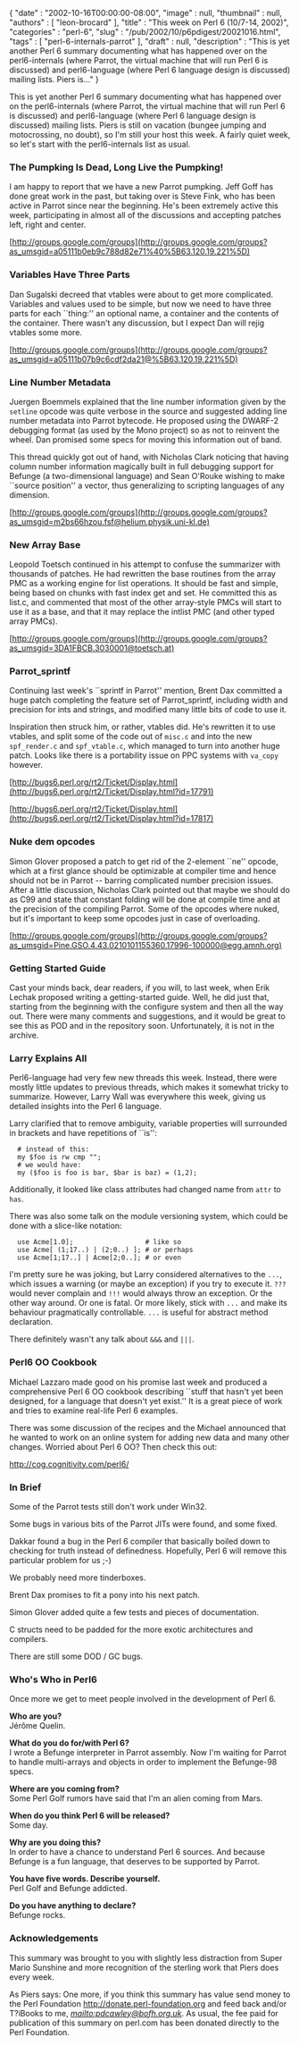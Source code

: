{
   "date" : "2002-10-16T00:00:00-08:00",
   "image" : null,
   "thumbnail" : null,
   "authors" : [
      "leon-brocard"
   ],
   "title" : "This week on Perl 6 (10/7-14, 2002)",
   "categories" : "perl-6",
   "slug" : "/pub/2002/10/p6pdigest/20021016.html",
   "tags" : [
      "perl-6-internals-parrot"
   ],
   "draft" : null,
   "description" : "This is yet another Perl 6 summary documenting what has happened over on the perl6-internals (where Parrot, the virtual machine that will run Perl 6 is discussed) and perl6-language (where Perl 6 language design is discussed) mailing lists. Piers is..."
}



This is yet another Perl 6 summary documenting what has happened over on the perl6-internals (where Parrot, the virtual machine that will run Perl 6 is discussed) and perl6-language (where Perl 6 language design is discussed) mailing lists. Piers is still on vacation (bungee jumping and motocrossing, no doubt), so I'm still your host this week. A fairly quiet week, so let's start with the perl6-internals list as usual.

### <span id="the pumpking is dead, long live the pumpking!">The Pumpking Is Dead, Long Live the Pumpking!</span>

I am happy to report that we have a new Parrot pumpking. Jeff Goff has done great work in the past, but taking over is Steve Fink, who has been active in Parrot since near the beginning. He's been extremely active this week, participating in almost all of the discussions and accepting patches left, right and center.

[http://groups.google.com/groups](http://groups.google.com/groups?as_umsgid=a05111b0eb9c788d82e71%40%5B63.120.19.221%5D)

### <span id="variables have three parts">Variables Have Three Parts</span>

Dan Sugalski decreed that vtables were about to get more complicated. Variables and values used to be simple, but now we need to have three parts for each \`\`thing:'' an optional name, a container and the contents of the container. There wasn't any discussion, but I expect Dan will rejig vtables some more.

[http://groups.google.com/groups](http://groups.google.com/groups?as_umsgid=a05111b07b9c6cdf2da21@%5B63.120.19.221%5D)

### <span id="line number metadata">Line Number Metadata</span>

Juergen Boemmels explained that the line number information given by the `setline` opcode was quite verbose in the source and suggested adding line number metadata into Parrot bytecode. He proposed using the DWARF-2 debugging format (as used by the Mono project) so as not to reinvent the wheel. Dan promised some specs for moving this information out of band.

This thread quickly got out of hand, with Nicholas Clark noticing that having column number information magically built in full debugging support for Befunge (a two-dimensional language) and Sean O'Rouke wishing to make \`\`source position'' a vector, thus generalizing to scripting languages of any dimension.

[http://groups.google.com/groups](http://groups.google.com/groups?as_umsgid=m2bs66hzou.fsf@helium.physik.uni-kl.de)

### <span id="new array base">New Array Base</span>

Leopold Toetsch continued in his attempt to confuse the summarizer with thousands of patches. He had rewritten the base routines from the array PMC as a working engine for list operations. It should be fast and simple, being based on chunks with fast index get and set. He committed this as list.c, and commented that most of the other array-style PMCs will start to use it as a base, and that it may replace the intlist PMC (and other typed array PMCs).

[http://groups.google.com/groups](http://groups.google.com/groups?as_umsgid=3DA1FBCB.3030001@toetsch.at)

### <span id="parrot_sprintf">Parrot\_sprintf</span>

Continuing last week's \`\`sprintf in Parrot'' mention, Brent Dax committed a huge patch completing the feature set of Parrot\_sprintf, including width and precision for ints and strings, and modified many little bits of code to use it.

Inspiration then struck him, or rather, vtables did. He's rewritten it to use vtables, and split some of the code out of `misc.c` and into the new `spf_render.c` and `spf_vtable.c`, which managed to turn into another huge patch. Looks like there is a portability issue on PPC systems with `va_copy` however.

[http://bugs6.perl.org/rt2/Ticket/Display.html](http://bugs6.perl.org/rt2/Ticket/Display.html?id=17791)

[http://bugs6.perl.org/rt2/Ticket/Display.html](http://bugs6.perl.org/rt2/Ticket/Display.html?id=17817)

### <span id="nuke dem opcodes">Nuke dem opcodes</span>

Simon Glover proposed a patch to get rid of the 2-element \`\`ne'' opcode, which at a first glance should be optimizable at compiler time and hence should not be in Parrot -- barring complicated number precision issues. After a little discussion, Nicholas Clark pointed out that maybe we should do as C99 and state that constant folding will be done at compile time and at the precision of the compiling Parrot. Some of the opcodes where nuked, but it's important to keep some opcodes just in case of overloading.

[http://groups.google.com/groups](http://groups.google.com/groups?as_umsgid=Pine.GSO.4.43.0210101155360.17996-100000@egg.amnh.org)

### <span id="getting started guide">Getting Started Guide</span>

Cast your minds back, dear readers, if you will, to last week, when Erik Lechak proposed writing a getting-started guide. Well, he did just that, starting from the beginning with the configure system and then all the way out. There were many comments and suggestions, and it would be great to see this as POD and in the repository soon. Unfortunately, it is not in the archive.

### <span id="larry explains all">Larry Explains All</span>

Perl6-language had very few new threads this week. Instead, there were mostly little updates to previous threads, which makes it somewhat tricky to summarize. However, Larry Wall was everywhere this week, giving us detailed insights into the Perl 6 language.

Larry clarified that to remove ambiguity, variable properties will surrounded in brackets and have repetitions of \`\`is'':

      # instead of this:
      my $foo is rw cmp "";
      # we would have:
      my ($foo is foo is bar, $bar is baz) = (1,2);

Additionally, it looked like class attributes had changed name from `attr` to `has`.

There was also some talk on the module versioning system, which could be done with a slice-like notation:

      use Acme[1.0];                  # like so
      use Acme[ (1;17..) | (2;0..) ]; # or perhaps
      use Acme[1;17..] | Acme[2;0..]; # or even

I'm pretty sure he was joking, but Larry considered alternatives to the `...`, which issues a warning (or maybe an exception) if you try to execute it. `???` would never complain and `!!!` would always throw an exception. Or the other way around. Or one is fatal. Or more likely, stick with `...` and make its behaviour pragmatically controllable. `...` is useful for abstract method declaration.

There definitely wasn't any talk about `&&&` and `|||`.

### <span id="perl6 oo cookbook">Perl6 OO Cookbook</span>

Michael Lazzaro made good on his promise last week and produced a comprehensive Perl 6 OO cookbook describing \`\`stuff that hasn't yet been designed, for a language that doesn't yet exist.'' It is a great piece of work and tries to examine real-life Perl 6 examples.

There was some discussion of the recipes and the Michael announced that he wanted to work on an online system for adding new data and many other changes. Worried about Perl 6 OO? Then check this out:

<http://cog.cognitivity.com/perl6/>

### <span id="in brief">In Brief</span>

Some of the Parrot tests still don't work under Win32.

Some bugs in various bits of the Parrot JITs were found, and some fixed.

Dakkar found a bug in the Perl 6 compiler that basically boiled down to checking for truth instead of definedness. Hopefully, Perl 6 will remove this particular problem for us ;-)

We probably need more tinderboxes.

Brent Dax promises to fit a pony into his next patch.

Simon Glover added quite a few tests and pieces of documentation.

C structs need to be padded for the more exotic architectures and compilers.

There are still some DOD / GC bugs.

### <span id="who's who in perl6">Who's Who in Perl6</span>

Once more we get to meet people involved in the development of Perl 6.

**<span id="item_Who_are_you%3F">Who are you?</span>**  
Jérôme Quelin.

**<span id="item_What_do_you_do_for%2Fwith_Perl_6%3F">What do you do for/with Perl 6?</span>**  
I wrote a Befunge interpreter in Parrot assembly. Now I'm waiting for Parrot to handle multi-arrays and objects in order to implement the Befunge-98 specs.

**<span id="item_Where_are_you_coming_from%3F">Where are you coming from?</span>**  
Some Perl Golf rumors have said that I'm an alien coming from Mars.

**<span id="item_When_do_you_think_Perl_6_will_be_released%3F">When do you think Perl 6 will be released?</span>**  
Some day.

**<span id="item_Why_are_you_doing_this%3F">Why are you doing this?</span>**  
In order to have a chance to understand Perl 6 sources. And because Befunge is a fun language, that deserves to be supported by Parrot.

**<span id="item_You_have_5_words%2E_Describe_yourself%2E">You have five words. Describe yourself.</span>**  
Perl Golf and Befunge addicted.

**<span id="item_Do_you_have_anything_to_declare%3F">Do you have anything to declare?</span>**  
Befunge rocks.

### <span id="acknowledgements">Acknowledgements</span>

This summary was brought to you with slightly less distraction from Super Mario Sunshine and more recognition of the sterling work that Piers does every week.

As Piers says: One more, if you think this summary has value send money to the Perl Foundation <http://donate.perl-foundation.org> and feed back and/or T?iBooks to me, *<mailto:pdcawley@bofh.org.uk>*. As usual, the fee paid for publication of this summary on perl.com has been donated directly to the Perl Foundation.

